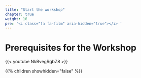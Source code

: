 ```yaml
---
title: "Start the workshop"
chapter: true
weight: 10
pre: '<i class="fa fa-film" aria-hidden="true"></i> '
---
```


# Prerequisites for the Workshop

{{< youtube NkBvegRgbZ8 >}}

{{% children showhidden="false" %}}


